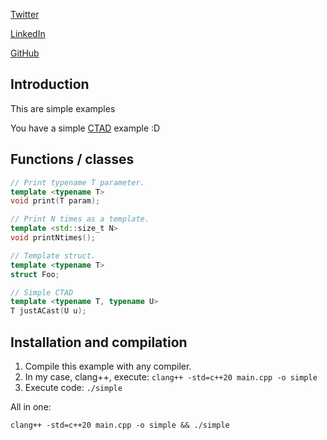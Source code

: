 [Twitter](https://twitter.com/conPdePABLO)

[LinkedIn](https://www.linkedin.com/in/parequena/)

[GitHub](https://github.com/parequena)

## Introduction

This are simple examples

You have a simple [CTAD](https://en.cppreference.com/w/cpp/language/class_template_argument_deduction) example :D

## Functions / classes
``` cpp
// Print typename T parameter.
template <typename T>
void print(T param);

// Print N times as a template.
template <std::size_t N>
void printNtimes();

// Template struct.
template <typename T>
struct Foo;

// Simple CTAD
template <typename T, typename U>
T justACast(U u);
```
 
## Installation and compilation
1. Compile this example with any compiler.
2. In my case, clang++, execute: `clang++ -std=c++20 main.cpp -o simple`
3. Execute code: `./simple`

All in one:

`clang++ -std=c++20 main.cpp -o simple && ./simple`
